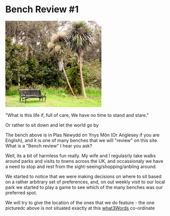 <h1>Bench Review #1</h1>
<img class="image" src="20230617_134601-EDIT.jpg" width = "300">

"What is this life if, full of care,
We have no time to stand and stare."

Or rather to sit down and let the world go by

The bench above is in Plas Newydd on Ynys Môn (Or Anglesey if you are English), and it is one of many benches that we will "review" on this site.<br>
What is a "Bench review" I hear you ask?<br>

Well, its a bit of harmless fun really. 
My wife and I regulasrly take walks around parks and visits to towns across the UK, and occassionaly we have a need to stop and rest from the sight-seeing/shopping/anbling around.

We started to notice that we were making decisions on where to sit based on a rather arbitrary set of preferences, and, on out weekly visit to our local park we started to play a game to see which of the many benches was our preferred spot.

We will try to give the location of the ones that we do feature - the one picturedc above is not situated exactly at this <a href="https://w3w.co/language.ratty.shark">what3Words</a> co-ordinate

